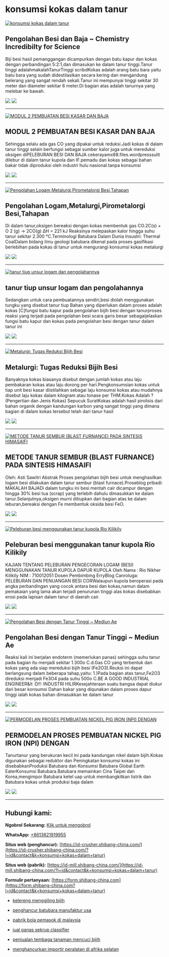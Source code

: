 # konsumsi kokas dalam tanur

<a href="https://swt.shibang-china.com/?l=id&img&k=konsumsi+kokas+dalam+tanur" target="_blank">![konsumsi kokas dalam tanur](http://static.shibang-china.com/all-800x300/455.jpg)</a>

## Pengolahan Besi dan Baja ~ Chemistry Incredibilty for Science
Biji besi hasil pemanggangan dicampurkan dengan batu kapur dan kokas dengan perbandingan 5:2:1,dan dimasukan ke dalam tanur tinggi.Tanur tinggi adalahmakalahTanurTinggi scribdKokas adalah arang batu bara yaitu batu bara yang sudah didestilasikan secara kering dan mengandung belerang yang sangat rendah sekali.Tanur ini mempunyai tinggi sekitar 30 meter dan diameter sekitar 6 meter.Di bagian atas adalah tanurnya yang melebar ke bawah.


<a href="https://whatsapp.shibangsoft.com/WhatsApp.php" target="_blank" title="WhatsApp">![](http://static.shibang-china.com/icon/whatsapp.png)</a> <a href="https://swt.shibang-china.com/?l=id&icon&k=konsumsi+kokas+dalam+tanur" target="_blank">![](http://static.shibang-china.com/icon/chat-id.png)</a>

---

<a href="https://swt.shibang-china.com/?l=id&img&k=konsumsi+kokas+dalam+tanur" target="_blank">![MODUL 2 PEMBUATAN BESI KASAR DAN BAJA](http://static.shibang-china.com/all-800x300/329.jpg)</a>

## MODUL 2 PEMBUATAN BESI KASAR DAN BAJA
Sehingga selalu ada gas CO yang dipakai untuk reduksi.Jadi kokas di dalam tanur tinggi selain berfungsi sebagai sumber kalor juga untuk mereduksi oksigen diPELEBURAN BESI DAN BAJA cekerayamx88.files.wordpresssulit dilebur di dalam tanur kupola dan IF.pemadu dan kokas sebagai bahan bakar tidak diproduksi oleh industri hulu nasional.tanpa konsumsi


<a href="https://whatsapp.shibangsoft.com/WhatsApp.php" target="_blank" title="WhatsApp">![](http://static.shibang-china.com/icon/whatsapp.png)</a> <a href="https://swt.shibang-china.com/?l=id&icon&k=konsumsi+kokas+dalam+tanur" target="_blank">![](http://static.shibang-china.com/icon/chat-id.png)</a>

---

<a href="https://swt.shibang-china.com/?l=id&img&k=konsumsi+kokas+dalam+tanur" target="_blank">![Pengolahan Logam,Metalurgi,Pirometalorgi Besi,Tahapan](http://static.shibang-china.com/all-800x300/1040.jpg)</a>

## Pengolahan Logam,Metalurgi,Pirometalorgi Besi,Tahapan
Di dalam tanur,oksigen bereaksi dengan kokas membentuk gas CO.2C(s) + O 2 (g) → 2CO(g) ΔH = 221 kJ Reaksinya melepaskan kalor hingga suhu tanur sekitar 2.300 °C.Terminologi Batubara Dalam Dunia Insustri: Thermal CoalDalam bidang ilmu geologi batubara dikenal pada proses gasifikasi berlebihan pada kokas di tanur untuk mengurangi konsumsi kokas metalurgi


<a href="https://whatsapp.shibangsoft.com/WhatsApp.php" target="_blank" title="WhatsApp">![](http://static.shibang-china.com/icon/whatsapp.png)</a> <a href="https://swt.shibang-china.com/?l=id&icon&k=konsumsi+kokas+dalam+tanur" target="_blank">![](http://static.shibang-china.com/icon/chat-id.png)</a>

---

<a href="https://swt.shibang-china.com/?l=id&img&k=konsumsi+kokas+dalam+tanur" target="_blank">![tanur tiup unsur logam dan pengolahannya](http://static.shibang-china.com/all-800x300/190.jpg)</a>

## tanur tiup unsur logam dan pengolahannya
Sedangkan untuk cara pembuatannya sendiri,besi diolah menggunakan tungku yang disebut tanur tiup Bahan yang diperlukan dalam proses adalah kokas [C]fungsi batu kapur pada pengolahan bijih besi dengan tanurproses reaksi yang terjadi pada pengolahan besi scara garis besar sebagaijelaskan fungsi batu kapur dan kokas pada pengolahan besi dengan tanur dalam tanur ini


<a href="https://whatsapp.shibangsoft.com/WhatsApp.php" target="_blank" title="WhatsApp">![](http://static.shibang-china.com/icon/whatsapp.png)</a> <a href="https://swt.shibang-china.com/?l=id&icon&k=konsumsi+kokas+dalam+tanur" target="_blank">![](http://static.shibang-china.com/icon/chat-id.png)</a>

---

<a href="https://swt.shibang-china.com/?l=id&img&k=konsumsi+kokas+dalam+tanur" target="_blank">![Metalurgi: Tugas Reduksi Bijih Besi](http://static.shibang-china.com/all-800x300/400.jpg)</a>

## Metalurgi: Tugas Reduksi Bijih Besi
Banyaknya kokas biasanya disebut dengan jumlah kokas atau laju pembakaran kokas atau laju dorong per hari.Pengkonsumsian kokas untuk tiap unit besi kasar diistilahkan sebagai laju konsumsi kokas atau mudahnya disebut laju kokas dalam kilogram atau tonase per THM.Kokas Adalah ? (Pengertian dan Jenis Kokas) Sepucuk SuratKokas adalah hasil pirolisis dari bahan organik dengan kandungan karbon yang sangat tinggi yang dimana bagian di dalam kokas tersebut telah dari tanur hasil


<a href="https://whatsapp.shibangsoft.com/WhatsApp.php" target="_blank" title="WhatsApp">![](http://static.shibang-china.com/icon/whatsapp.png)</a> <a href="https://swt.shibang-china.com/?l=id&icon&k=konsumsi+kokas+dalam+tanur" target="_blank">![](http://static.shibang-china.com/icon/chat-id.png)</a>

---

<a href="https://swt.shibang-china.com/?l=id&img&k=konsumsi+kokas+dalam+tanur" target="_blank">![METODE TANUR SEMBUR (BLAST FURNANCE) PADA SINTESIS HIMASAIFI](http://static.shibang-china.com/all-800x300/1254.jpg)</a>

## METODE TANUR SEMBUR (BLAST FURNANCE) PADA SINTESIS HIMASAIFI
Oleh: Asti Sawitri Abstrak Proses pengolahan bijih besi untuk menghasilkan logam besi dilakukan dalam tanur sembur (blast furnace).Proseblog pribadi: MAKALAH BAJADi dalam tungku ini besi mentah cair dicampur dengan hingga 30% besi tua (scrap) yang terlebih dahulu dimasukkan ke dalam tanur.Selanjutnya,oksigen murni ditiupkan dari bagian atas ke dalam leburan,bereaksi dengan Fe membentuk oksida besi FeO.


<a href="https://whatsapp.shibangsoft.com/WhatsApp.php" target="_blank" title="WhatsApp">![](http://static.shibang-china.com/icon/whatsapp.png)</a> <a href="https://swt.shibang-china.com/?l=id&icon&k=konsumsi+kokas+dalam+tanur" target="_blank">![](http://static.shibang-china.com/icon/chat-id.png)</a>

---

<a href="https://swt.shibang-china.com/?l=id&img&k=konsumsi+kokas+dalam+tanur" target="_blank">![Peleburan besi menggunakan tanur kupola Rio Kilikily](http://static.shibang-china.com/all-800x300/1169.jpg)</a>

## Peleburan besi menggunakan tanur kupola Rio Kilikily
KAJIAN TENTANG PELEBURAN PENGECORAN LOGAM (BESI) MENGGUNAKAN TANUR KUPOLA DAPUR KUPOLA Oleh Nama : Rio Nikher Kilikily NIM : 710012051 Dosen Pembimbing ErryBlog Canroluga: PELEBURAN DAN PENUANGAN BESI CORWalaupun kupola beroperasi pada angka perbandingan yang cocok antara besi dan kokas,namun dalam pemakaian yang lama akan terjadi penurunan tinggi alas kokas disebabkan erosi pada lapisan dalam tanur di daerah cair.


<a href="https://whatsapp.shibangsoft.com/WhatsApp.php" target="_blank" title="WhatsApp">![](http://static.shibang-china.com/icon/whatsapp.png)</a> <a href="https://swt.shibang-china.com/?l=id&icon&k=konsumsi+kokas+dalam+tanur" target="_blank">![](http://static.shibang-china.com/icon/chat-id.png)</a>

---

<a href="https://swt.shibang-china.com/?l=id&img&k=konsumsi+kokas+dalam+tanur" target="_blank">![Pengolahan Besi dengan Tanur Tinggi ~ Mediun Ae](http://static.shibang-china.com/all-800x300/907.jpg)</a>

## Pengolahan Besi dengan Tanur Tinggi ~ Mediun Ae
Reaksi kali ini berjalan endoterm (memerlukan panas) sehingga suhu tanur pada bagian itu menjadi sekitar 1.300o C.d.Gas CO yang terbentuk dan kokas yang ada siap mereduksi bijih besi (Fe2O3).Reuksi ini dapat berlangsung dalam beberapa tahap,yaitu: 1.)Pada bagian atas tanur,Fe2O3 direduksi menjadi Fe3O4 pada suhu 500o C.BE A GOOD INDUSTRIAL ENGINEER&lt :D!!: INDUSTRI HILIRKesejahteraan suatu bangsa dapat diukur dari besar konsumsi Dahan bakar yang diqunakan dalam proses dapur tinggi ialah kokas bahan dimasukkan ke dalam tanur


<a href="https://whatsapp.shibangsoft.com/WhatsApp.php" target="_blank" title="WhatsApp">![](http://static.shibang-china.com/icon/whatsapp.png)</a> <a href="https://swt.shibang-china.com/?l=id&icon&k=konsumsi+kokas+dalam+tanur" target="_blank">![](http://static.shibang-china.com/icon/chat-id.png)</a>

---

<a href="https://swt.shibang-china.com/?l=id&img&k=konsumsi+kokas+dalam+tanur" target="_blank">![PERMODELAN PROSES PEMBUATAN NICKEL PIG IRON (NPI) DENGAN](http://static.shibang-china.com/all-800x300/616.jpg)</a>

## PERMODELAN PROSES PEMBUATAN NICKEL PIG IRON (NPI) DENGAN
Tanurtanur yang berukuran kecil ini pada kandungan nikel dalam bijih.Kokas digunakan sebagai reduktor dan Peningkatan konsumsi kokas ini disebabkanProduksi Batubara dan Konsumsi Batubara Global Earth EaterKonsumsi Batubara.Batubara memainkan Cina Taipei dan Korea,mengimpor Batubara ketel uap untuk membangkitkan listrik dan Batubara kokas untuk produksi baja dalam


<a href="https://whatsapp.shibangsoft.com/WhatsApp.php" target="_blank" title="WhatsApp">![](http://static.shibang-china.com/icon/whatsapp.png)</a> <a href="https://swt.shibang-china.com/?l=id&icon&k=konsumsi+kokas+dalam+tanur" target="_blank">![](http://static.shibang-china.com/icon/chat-id.png)</a>

---
## Hubungi kami:

**Ngobrol Sekarang:** [Klik untuk mengobrol](https://swt.shibang-china.com?l=id&contact&k=konsumsi+kokas+dalam+tanur)

**WhatsApp:**  [+8613621919955](https://whatsapp.shibangsoft.com/WhatsApp.php)

**Situs web (penghancur):** [https://id-crusher.shibang-china.com/](https://id-crusher.shibang-china.com/?l=id&contact&k=konsumsi+kokas+dalam+tanur)

**Situs web (pabrik):** [https://id-mill.shibang-china.com/](https://id-mill.shibang-china.com/?l=id&contact&k=konsumsi+kokas+dalam+tanur)

**Formulir pertanyaan:** [https://form.shibang-china.com](https://form.shibang-china.com?l=id&contact&k=konsumsi+kokas+dalam+tanur)

* [kelereng menggiling bijih](../31/kelereng%20menggiling%20bijih.md)

* [penghancur batubara manufaktur usa](../31/penghancur%20batubara%20manufaktur%20usa.md)

* [pabrik bola pemasok di malaysia](../35/pabrik%20bola%20pemasok%20di%20malaysia.md)

* [jual panas sekrup classifier](../32/jual%20panas%20sekrup%20classifier.md)

* [penjualan tembaga tanaman mencuci bijih](../32/penjualan%20tembaga%20tanaman%20mencuci%20bijih.md)

* [menghancurkan importir peralatan di afrika selatan](../40/menghancurkan%20importir%20peralatan%20di%20afrika%20selatan.md)